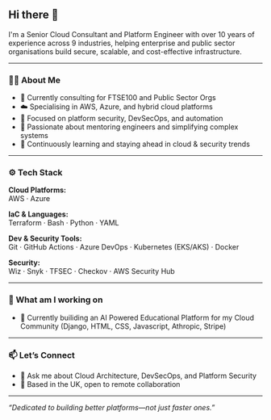 ## Hi there 👋

I'm a Senior Cloud Consultant and Platform Engineer with over 10 years of experience across 9 industries, helping enterprise and public sector organisations build secure, scalable, and cost-effective infrastructure.

---

### 👨‍💻 About Me

- 💼 Currently consulting for FTSE100 and Public Sector Orgs
- ☁️ Specialising in AWS, Azure, and hybrid cloud platforms  
- 🔐 Focused on platform security, DevSecOps, and automation  
- 👥 Passionate about mentoring engineers and simplifying complex systems  
- 🧠 Continuously learning and staying ahead in cloud & security trends  

---

### ⚙️ Tech Stack

**Cloud Platforms:**  
AWS · Azure

**IaC & Languages:**  
Terraform · Bash · Python · YAML

**Dev & Security Tools:**  
Git · GitHub Actions · Azure DevOps · Kubernetes (EKS/AKS) · Docker

**Security:**  
Wiz · Snyk · TFSEC · Checkov · AWS Security Hub  

---

### 📌 What am I working on

- 🔧 Currently builiding an AI Powered Educational Platform for my Cloud Community (Django, HTML, CSS, Javascript, Athropic, Stripe)


---

### 📫 Let’s Connect

- 💬 Ask me about Cloud Architecture, DevSecOps, and Platform Security  
- 📍 Based in the UK, open to remote collaboration  

---

_“Dedicated to building better platforms—not just faster ones.”_

